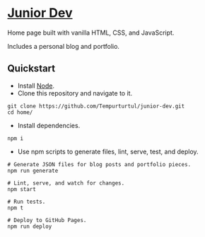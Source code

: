 # [Junior Dev](https://tempurturtul.github.io/junior-dev/)

Home page built with vanilla HTML, CSS, and JavaScript.

Includes a personal blog and portfolio.

## Quickstart

- Install [Node](https://nodejs.org/en/).
- Clone this repository and navigate to it.

```
git clone https://github.com/Tempurturtul/junior-dev.git
cd home/
```

- Install dependencies.

```
npm i
```

- Use npm scripts to generate files, lint, serve, test, and deploy.

```
# Generate JSON files for blog posts and portfolio pieces.
npm run generate

# Lint, serve, and watch for changes.
npm start

# Run tests.
npm t

# Deploy to GitHub Pages.
npm run deploy
```
